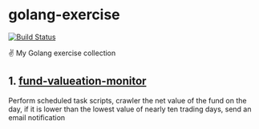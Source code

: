 # golang-exercise

[![Build Status](https://travis-ci.org/Colafornia/golang-exercise.svg?branch=master)](https://travis-ci.org/Colafornia/golang-exercise)

✌️ My Golang exercise collection

## 1. [fund-valueation-monitor](https://github.com/Colafornia/golang-exercise/tree/master/fund-valueation-monitor)

Perform scheduled task scripts, crawler the net value of the fund on the day, if it is lower than the lowest value of nearly ten trading days, send an email notification

